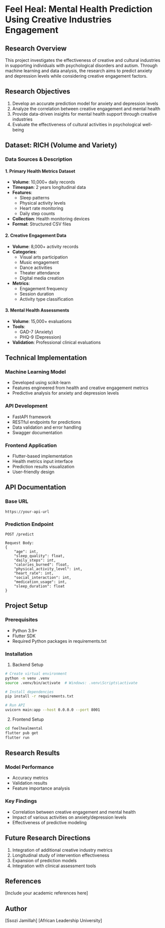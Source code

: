 # Feel Heal: Mental Health Prediction Using Creative Industries Engagement

## Research Overview
This project investigates the effectiveness of creative and cultural industries in supporting individuals with psychological disorders and autism. Through machine learning and data analysis, the research aims to predict anxiety and depression levels while considering creative engagement factors.

## Research Objectives
1. Develop an accurate prediction model for anxiety and depression levels
2. Analyze the correlation between creative engagement and mental health
3. Provide data-driven insights for mental health support through creative industries
4. Evaluate the effectiveness of cultural activities in psychological well-being

## Dataset: RICH (Volume and Variety)

### Data Sources & Description

#### 1. Primary Health Metrics Dataset
- **Volume**: 10,000+ daily records
- **Timespan**: 2 years longitudinal data
- **Features**: 
  - Sleep patterns
  - Physical activity levels
  - Heart rate monitoring
  - Daily step counts
- **Collection**: Health monitoring devices
- **Format**: Structured CSV files

#### 2. Creative Engagement Data
- **Volume**: 8,000+ activity records
- **Categories**:
  - Visual arts participation
  - Music engagement
  - Dance activities
  - Theater attendance
  - Digital media creation
- **Metrics**: 
  - Engagement frequency
  - Session duration
  - Activity type classification

#### 3. Mental Health Assessments
- **Volume**: 15,000+ evaluations
- **Tools**: 
  - GAD-7 (Anxiety)
  - PHQ-9 (Depression)
- **Validation**: Professional clinical evaluations

## Technical Implementation

### Machine Learning Model
- Developed using scikit-learn
- Features engineered from health and creative engagement metrics
- Predictive analysis for anxiety and depression levels

### API Development
- FastAPI framework
- RESTful endpoints for predictions
- Data validation and error handling
- Swagger documentation

### Frontend Application
- Flutter-based implementation
- Health metrics input interface
- Prediction results visualization
- User-friendly design

## API Documentation

### Base URL
```http
https://your-api-url
```

### Prediction Endpoint
```http
POST /predict

Request Body:
{
    "age": int,
    "sleep_quality": float,
    "daily_steps": int,
    "calories_burned": float,
    "physical_activity_level": int,
    "heart_rate": int,
    "social_interaction": int,
    "medication_usage": int,
    "sleep_duration": float
}
```

## Project Setup

### Prerequisites
- Python 3.9+
- Flutter SDK
- Required Python packages in requirements.txt

### Installation

1. Backend Setup
```bash
# Create virtual environment
python -m venv .venv
source .venv/bin/activate  # Windows: .venv\Scripts\activate

# Install dependencies
pip install -r requirements.txt

# Run API
uvicorn main:app --host 0.0.0.0 --port 8001
```

2. Frontend Setup
```bash
cd feelhealmental
flutter pub get
flutter run
```

## Research Results

### Model Performance
- Accuracy metrics
- Validation results
- Feature importance analysis

### Key Findings
- Correlation between creative engagement and mental health
- Impact of various activities on anxiety/depression levels
- Effectiveness of predictive modeling

## Future Research Directions
1. Integration of additional creative industry metrics
2. Longitudinal study of intervention effectiveness
3. Expansion of prediction models
4. Integration with clinical assessment tools

## References
[Include your academic references here]

## Author
[Ssozi Jamillah]
[African Leadership University]
